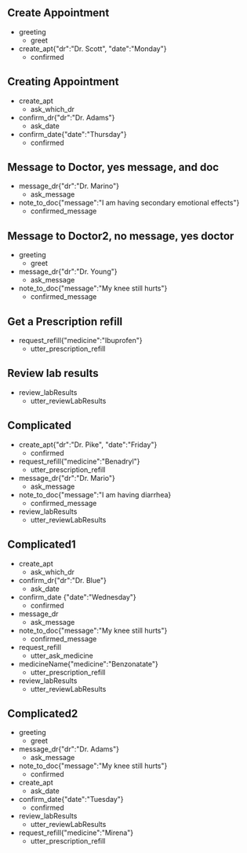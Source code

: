 
## Create Appointment
* greeting
	- greet
* create_apt{"dr":"Dr. Scott", "date":"Monday"}
	- confirmed

## Creating Appointment
* create_apt
	- ask_which_dr
* confirm_dr{"dr":"Dr. Adams"}
	- ask_date
* confirm_date{"date":"Thursday"}
	- confirmed

## Message to Doctor, yes message, and doc
* message_dr{"dr":"Dr. Marino"}
	- ask_message
* note_to_doc{"message":"I am having secondary emotional effects"}
	- confirmed_message

## Message to Doctor2, no message, yes doctor
* greeting
	- greet
* message_dr{"dr":"Dr. Young"}
	- ask_message
* note_to_doc{"message":"My knee still hurts"}
	- confirmed_message

## Get a Prescription refill
* request_refill{"medicine":"Ibuprofen"}
	- utter_prescription_refill

## Review lab results
* review_labResults
	- utter_reviewLabResults

## Complicated
* create_apt{"dr":"Dr. Pike", "date":"Friday"}
	- confirmed
* request_refill{"medicine":"Benadryl"}
	- utter_prescription_refill
* message_dr{"dr":"Dr. Mario"}
	- ask_message
* note_to_doc{"message":"I am having diarrhea}
	- confirmed_message
* review_labResults
	- utter_reviewLabResults

## Complicated1
* create_apt
	- ask_which_dr
* confirm_dr{"dr":"Dr. Blue"}
	- ask_date
* confirm_date {"date":"Wednesday"}
	- confirmed
* message_dr
	- ask_message
* note_to_doc{"message":"My knee still hurts"}
	- confirmed_message
* request_refill
	- utter_ask_medicine
* medicineName{"medicine":"Benzonatate"}
	- utter_prescription_refill
* review_labResults
	- utter_reviewLabResults

## Complicated2
* greeting
	- greet
* message_dr{"dr":"Dr. Adams"}
	- ask_message
* note_to_doc{"message":"My knee still hurts"}
	- confirmed
* create_apt
	- ask_date
* confirm_date{"date":"Tuesday"}
	- confirmed
* review_labResults
	- utter_reviewLabResults
* request_refill{"medicine":"Mirena"}
	- utter_prescription_refill


